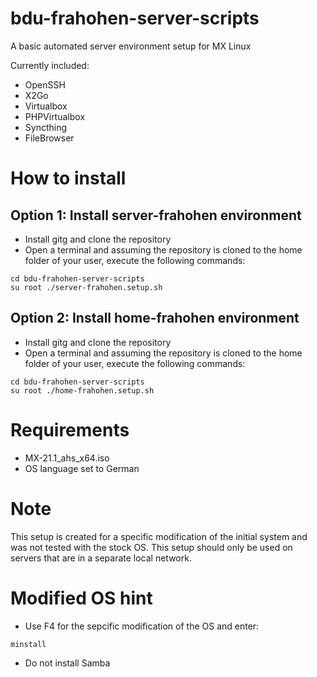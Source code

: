 # bdu-frahohen-server-scripts

A basic automated server environment setup for MX Linux

Currently included:

* OpenSSH
* X2Go
* Virtualbox
* PHPVirtualbox
* Syncthing
* FileBrowser

# How to install

## Option 1: Install server-frahohen environment

* Install gitg and clone the repository
* Open a terminal and assuming the repository is cloned to the home folder of your user, execute the following commands:

```
cd bdu-frahohen-server-scripts
su root ./server-frahohen.setup.sh
```

## Option 2: Install home-frahohen environment

* Install gitg and clone the repository
* Open a terminal and assuming the repository is cloned to the home folder of your user, execute the following commands:

```
cd bdu-frahohen-server-scripts
su root ./home-frahohen.setup.sh
```

# Requirements

* MX-21.1_ahs_x64.iso
* OS language set to German

# Note 

This setup is created for a specific modification of the initial system and was not tested with the stock OS. This setup should only be used on servers that are in a separate local network. 

# Modified OS hint

* Use F4 for the sepcific modification of the OS and enter:
```
minstall
```

* Do not install Samba
